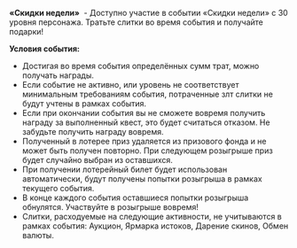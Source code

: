 **«Скидки недели»**  - Доступно участие в событии «Скидки недели» с 30 уровня персонажа. Тратьте слитки во время события и получайте подарки!  
  
**Условия события:**  

- Достигая во время события определённых сумм трат, можно получать награды.
- Если событие не активно, или уровень не соответствует минимальным требованиям события, потраченные злт слитки не будут учтены в рамках события.
- Если при окончании события вы не сможете вовремя получить награду за выполненный квест, это будет считаться отказом. Не забудьте получить награду вовремя.
- Полученный в лотерее приз удаляется из призового фонда и не может быть получен повторно. При следующем розыгрыше приз будет случайно выбран из оставшихся.
- При получении лотерейный билет будет использован автоматически, будут получены попытки розыгрыша в рамках текущего события.
- В конце каждого события оставшиеся попытки розыгрыша обнулятся. Участвуйте в розыгрыше вовремя!
- Слитки, расходуемые на следующие активности, не учитываются в рамках события: Аукцион, Ярмарка истоков, Дарение скинов, Обмен валюты.